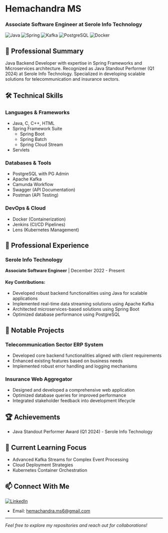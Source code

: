 # Hemachandra MS
### Associate Software Engineer at Serole Info Technology

![Java](https://img.shields.io/badge/-Java-ED8B00?style=flat&logo=java&logoColor=white)
![Spring](https://img.shields.io/badge/-Spring-6DB33F?style=flat&logo=spring&logoColor=white)
![Kafka](https://img.shields.io/badge/-Kafka-231F20?style=flat&logo=apache-kafka&logoColor=white)
![PostgreSQL](https://img.shields.io/badge/-PostgreSQL-336791?style=flat&logo=postgresql&logoColor=white)
![Docker](https://img.shields.io/badge/-Docker-2496ED?style=flat&logo=docker&logoColor=white)

## 🎯 Professional Summary
Java Backend Developer with expertise in Spring Frameworks and Microservices architecture. Recognized as Java Standout Performer (Q1 2024) at Serole Info Technology. Specialized in developing scalable solutions for telecommunication and insurance sectors.

## 🛠️ Technical Skills

### Languages & Frameworks
- Java, C, C++, HTML
- Spring Framework Suite
  - Spring Boot
  - Spring Batch
  - Spring Cloud Stream
- Servlets

### Databases & Tools
- PostgreSQL with PG Admin
- Apache Kafka
- Camunda Workflow
- Swagger (API Documentation)
- Postman (API Testing)

### DevOps & Cloud
- Docker (Containerization)
- Jenkins (CI/CD Pipelines)
- Lens (Kubernetes Management)

## 💼 Professional Experience

### Serole Info Technology
**Associate Software Engineer** | December 2022 - Present

#### Key Contributions:
- Developed robust backend functionalities using Java for scalable applications
- Implemented real-time data streaming solutions using Apache Kafka
- Architected microservices-based solutions using Spring Boot
- Optimized database performance using PostgreSQL

## 🌟 Notable Projects

### Telecommunication Sector ERP System
- Developed core backend functionalities aligned with client requirements
- Enhanced existing features based on business needs
- Implemented robust error handling and logging mechanisms

### Insurance Web Aggregator
- Designed and developed a comprehensive web application
- Optimized database queries for improved performance
- Integrated stakeholder feedback into development lifecycle

## 🏆 Achievements
- Java Standout Performer Award (Q1 2024) - Serole Info Technology

## 🌱 Current Learning Focus
- Advanced Kafka Streams for Complex Event Processing
- Cloud Deployment Strategies
- Kubernetes Container Orchestration

## 📫 Connect With Me
[![LinkedIn](https://img.shields.io/badge/-LinkedIn-0077B5?style=flat&logo=linkedin&logoColor=white)](https://www.linkedin.com/in/hemachandra-m-s-a3bb3b1ab/)
- Email: hemachandra.ms6@gmail.com

---
*Feel free to explore my repositories and reach out for collaborations!*
